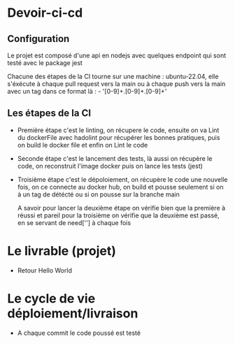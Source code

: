 # Devoir-ci-cd

## Configuration

Le projet est composé d'une api en nodejs avec quelques endpoint qui sont testé avec le package jest

Chacune des étapes de la CI tourne sur une machine : ubuntu-22.04, elle s'éxécute à chaque pull request vers la main ou à chaque push vers la main avec un tag dans ce format là : - '[0-9]+.[0-9]+.[0-9]+'

## Les étapes de la CI

- Première étape c'est le linting, on récupere le code, ensuite on va Lint du dockerFile avec hadolint pour récupérer les bonnes pratiques, puis on build le docker file et enfin on Lint le code
- Seconde étape c'est le lancement des tests, là aussi on récupère le code, on reconstruit l'image docker puis on lance les tests (jest)
- Troisième étape c'est le dépoloiement, on récupère le code une nouvelle fois, on ce connecte au docker hub, on build et pousse seulement si on à un tag de détécté ou si on pousse sur la branche main

  A savoir pour lancer la deuxième étape on vérifie bien que la première à réussi et pareil pour la troisième on vérifie que la deuxième est passé, en se servant de need[''] à chaque fois


# Le livrable (projet)

- Retour Hello World


# Le cycle de vie déploiement/livraison

- A chaque commit le code poussé est testé

